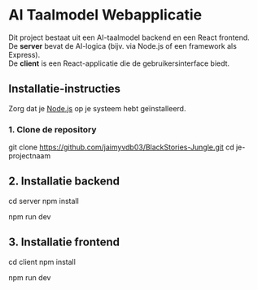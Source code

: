 # AI Taalmodel Webapplicatie

Dit project bestaat uit een AI-taalmodel backend en een React frontend.  
De **server** bevat de AI-logica (bijv. via Node.js of een framework als Express).  
De **client** is een React-applicatie die de gebruikersinterface biedt.

## Installatie-instructies

Zorg dat je [Node.js](https://nodejs.org/) op je systeem hebt geïnstalleerd.

### 1. Clone de repository

git clone https://github.com/jaimyvdb03/BlackStories-Jungle.git
cd je-projectnaam

## 2. Installatie backend

cd server
npm install

npm run dev

## 3. Installatie frontend
cd client
npm install

npm run dev
